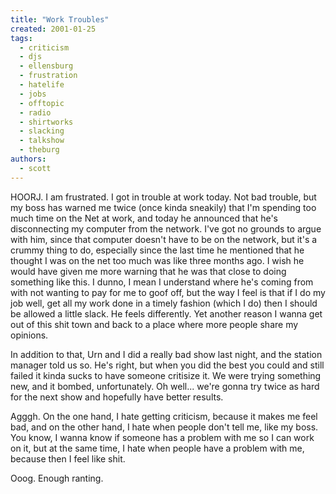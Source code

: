```yaml
---
title: "Work Troubles"
created: 2001-01-25
tags: 
  - criticism
  - djs
  - ellensburg
  - frustration
  - hatelife
  - jobs
  - offtopic
  - radio
  - shirtworks
  - slacking
  - talkshow
  - theburg
authors: 
  - scott
---
```


HOORJ. I am frustrated. I got in trouble at work today. Not bad trouble, but my boss has warned me twice (once kinda sneakily) that I'm spending too much time on the Net at work, and today he announced that he's disconnecting my computer from the network. I've got no grounds to argue with him, since that computer doesn't have to be on the network, but it's a crummy thing to do, especially since the last time he mentioned that he thought I was on the net too much was like three months ago. I wish he would have given me more warning that he was that close to doing something like this. I dunno, I mean I understand where he's coming from with not wanting to pay for me to goof off, but the way I feel is that if I do my job well, get all my work done in a timely fashion (which I do) then I should be allowed a little slack. He feels differently. Yet another reason I wanna get out of this shit town and back to a place where more people share my opinions.

In addition to that, Urn and I did a really bad show last night, and the station manager told us so. He's right, but when you did the best you could and still failed it kinda sucks to have someone critisize it. We were trying something new, and it bombed, unfortunately. Oh well... we're gonna try twice as hard for the next show and hopefully have better results.

Agggh. On the one hand, I hate getting criticism, because it makes me feel bad, and on the other hand, I hate when people don't tell me, like my boss. You know, I wanna know if someone has a problem with me so I can work on it, but at the same time, I hate when people have a problem with me, because then I feel like shit.

Ooog. Enough ranting.

